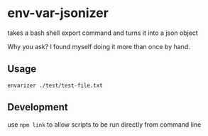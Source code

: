 # env-var-jsonizer

takes a bash shell export command and turns it into a json object

Why you ask? I found myself doing it more than once by hand.

## Usage

```
envarizer ./test/test-file.txt
```

## Development 

use ```npm link``` to allow scripts to be run directly from command line